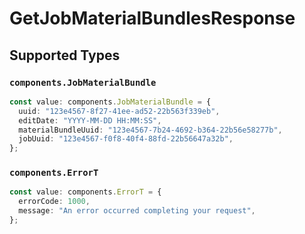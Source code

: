 # GetJobMaterialBundlesResponse


## Supported Types

### `components.JobMaterialBundle`

```typescript
const value: components.JobMaterialBundle = {
  uuid: "123e4567-8f27-41ee-ad52-22b563f339eb",
  editDate: "YYYY-MM-DD HH:MM:SS",
  materialBundleUuid: "123e4567-7b24-4692-b364-22b56e58277b",
  jobUuid: "123e4567-f0f8-40f4-88fd-22b56647a32b",
};
```

### `components.ErrorT`

```typescript
const value: components.ErrorT = {
  errorCode: 1000,
  message: "An error occurred completing your request",
};
```

